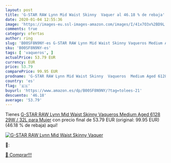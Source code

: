 ```yaml
---
layout: post
title: 'G-STAR RAW Lynn Mid Waist Skinny  Vaquer al 46.18 % de rebaja'
date: 2020-01-04 12:55:36
image: 'https://images-eu.ssl-images-amazon.com/images/I/41x7O3x%2BD9L._SL200_.jpg'
comments: true
category: ofertas
author: ring
slug: 'B00SF8N9NY-es G-STAR RAW Lynn Mid Waist Skinny Vaqueros Medium Aged 6128...'
sku: 'B00SF8N9NY-es'
tags: [ 'vaqueros', ]
actualPrice: 53.79 EUR
currency: EUR
price: 53.79
comparePrice: 99.95 EUR
prodname: 'G-STAR RAW Lynn Mid Waist Skinny  Vaqueros  Medium Aged 6128  29W / 32L para Mujer'
country: 'es'
flag: '🇪🇸'
buyurl: 'https://www.amazon.es/dp/B00SF8N9NY/?tag=tolees-21'
descuento: '46.18'
average: '53.79'
---
```


Tienes [G-STAR RAW Lynn Mid Waist Skinny  Vaqueros  Medium Aged 6128  29W / 32L para Mujer](https://www.amazon.es/dp/B00SF8N9NY/?tag=tolees-21) con precio final de  53.79 EUR (original: 99.95 EUR) (46.18 %  de rebaja) aqui!

[![G-STAR RAW Lynn Mid Waist Skinny  Vaquer](https://images-eu.ssl-images-amazon.com/images/I/41x7O3x%2BD9L._SL200_.jpg)](https://www.amazon.es/dp/B00SF8N9NY/?tag=tolees-21)

🔎:


[🛒 Comprar!!!](https://www.amazon.es/dp/B00SF8N9NY/?tag=tolees-21)
